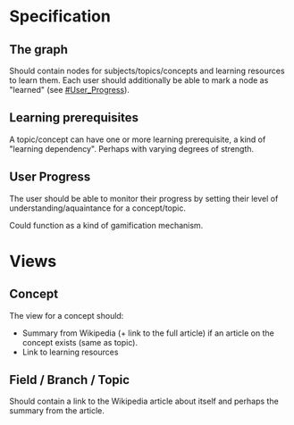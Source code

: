 Specification
=============


## The graph

Should contain nodes for subjects/topics/concepts and learning resources to learn them. Each user should additionally be able to mark a node as "learned" (see [#User_Progress]()).


## Learning prerequisites 

A topic/concept can have one or more learning prerequisite, a kind of "learning dependency". Perhaps with varying degrees of strength.


## User Progress

The user should be able to monitor their progress by setting their level of understanding/aquaintance for a concept/topic.

Could function as a kind of gamification mechanism.


# Views

## Concept

The view for a concept should:

 - Summary from Wikipedia (+ link to the full article) if an article on the concept exists (same as topic).
 - Link to learning resources

## Field / Branch / Topic

Should contain a link to the Wikipedia article about itself and perhaps the summary from the article.



